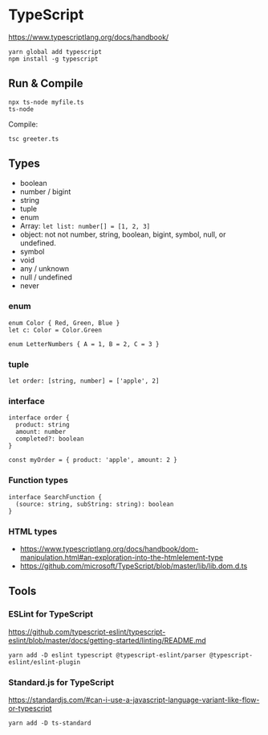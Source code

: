 # TypeScript

https://www.typescriptlang.org/docs/handbook/

    yarn global add typescript
    npm install -g typescript


## Run & Compile

    npx ts-node myfile.ts
    ts-node

Compile:

    tsc greeter.ts


## Types

- boolean
- number / bigint
- string
- tuple
- enum
- Array: `let list: number[] = [1, 2, 3]`
- object: not not number, string, boolean, bigint, symbol, null, or undefined.
- symbol
- void
- any / unknown
- null / undefined
- never

### enum

    enum Color { Red, Green, Blue }
    let c: Color = Color.Green

    enum LetterNumbers { A = 1, B = 2, C = 3 }

### tuple

    let order: [string, number] = ['apple', 2]

### interface

    interface order {
      product: string
      amount: number
      completed?: boolean
    }

    const myOrder = { product: 'apple', amount: 2 }

### Function types

    interface SearchFunction {
      (source: string, subString: string): boolean
    }

### HTML types

- https://www.typescriptlang.org/docs/handbook/dom-manipulation.html#an-exploration-into-the-htmlelement-type
- https://github.com/microsoft/TypeScript/blob/master/lib/lib.dom.d.ts


## Tools

### ESLint for TypeScript

https://github.com/typescript-eslint/typescript-eslint/blob/master/docs/getting-started/linting/README.md

    yarn add -D eslint typescript @typescript-eslint/parser @typescript-eslint/eslint-plugin

### Standard.js for TypeScript

https://standardjs.com/#can-i-use-a-javascript-language-variant-like-flow-or-typescript

    yarn add -D ts-standard
